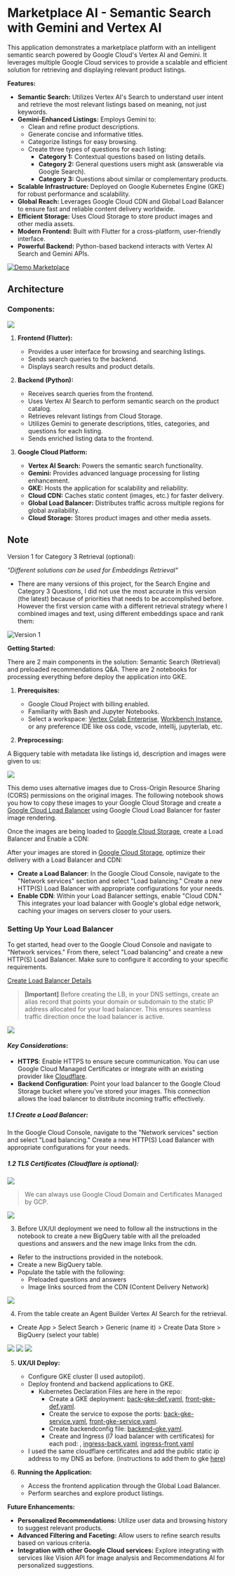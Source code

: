 # Marketplace AI - Semantic Search with Gemini and Vertex AI

This application demonstrates a marketplace platform with an intelligent semantic search powered by Google Cloud's Vertex AI and Gemini. It leverages multiple Google Cloud services to provide a scalable and efficient solution for retrieving and displaying relevant product listings.

**Features:**

* **Semantic Search:** Utilizes Vertex AI's Search to understand user intent and retrieve the most relevant listings based on meaning, not just keywords.
* **Gemini-Enhanced Listings:** Employs Gemini to:
    * Clean and refine product descriptions.
    * Generate concise and informative titles.
    * Categorize listings for easy browsing.
    * Create three types of questions for each listing:
        * **Category 1:** Contextual questions based on listing details.
        * **Category 2:** General questions users might ask (answerable via Google Search).
        * **Category 3:**  Questions about similar or complementary products.
* **Scalable Infrastructure:** Deployed on Google Kubernetes Engine (GKE) for robust performance and scalability.
* **Global Reach:** Leverages Google Cloud CDN and Global Load Balancer to ensure fast and reliable content delivery worldwide.
* **Efficient Storage:** Uses Cloud Storage to store product images and other media assets.
* **Modern Frontend:** Built with Flutter for a cross-platform, user-friendly interface.
* **Powerful Backend:** Python-based backend interacts with Vertex AI Search and Gemini APIs.

[![Demo Marketplace](./images/marketplace1.gif)](https://youtu.be/aPdlyhKgJU8)

## Architecture
### Components:

![](./images/cdn.png)

1. **Frontend (Flutter):**
    - Provides a user interface for browsing and searching listings.
    - Sends search queries to the backend.
    - Displays search results and product details.

2. **Backend (Python):**
    - Receives search queries from the frontend.
    - Uses Vertex AI Search to perform semantic search on the product catalog.
    - Retrieves relevant listings from Cloud Storage.
    - Utilizes Gemini to generate descriptions, titles, categories, and questions for each listing.
    - Sends enriched listing data to the frontend.

3. **Google Cloud Platform:**
    - **Vertex AI Search:**  Powers the semantic search functionality.
    - **Gemini:**  Provides advanced language processing for listing enhancement.
    - **GKE:** Hosts the application for scalability and reliability.
    - **Cloud CDN:**  Caches static content (images, etc.) for faster delivery.
    - **Global Load Balancer:** Distributes traffic across multiple regions for global availability.
    - **Cloud Storage:** Stores product images and other media assets.

## Note 
Version 1 for Category 3 Retrieval (optional):

*"Different solutions can be used for Embeddings Retrieval"*
- There are many versions of this project, for the Search Engine and Category 3 Questions, 
I did not use the most accurate in this version (the latest) because of priorities that needs to be accomplished before.
However the first version came with a different retrieval strategy where I combined images and text, 
using different embeddings space and rank them:

![Version 1](./images/1st_version.png)

**Getting Started:**

There are 2 main components in the solution: Semantic Search (Retrieval) and preloaded recommendations Q&A. There are 2 notebooks for processing everything
before deploy the application into GKE.

1. **Prerequisites:**
    - Google Cloud Project with billing enabled.
    - Familiarity with Bash and Jupyter Notebooks.
    - Select a workspace: [Vertex Colab Enterprise](https://cloud.google.com/vertex-ai/docs/colab/create-runtime), [Workbench Instance](https://cloud.google.com/vertex-ai/docs/workbench/instances/introduction),
   or any preference IDE like oss code, vscode, intellij, jupyterlab, etc.

2. **Preprocessing:**

A Bigquery table with metadata like listings id, description and images were given to us:

![](./images/listing_table.png)

This demo uses alternative images due to Cross-Origin Resource Sharing (CORS) permissions on the original images. 
The following notebook shows you how to copy these images to your Google Cloud Storage and create a [Google Cloud Load Balancer](https://cloud.google.com/load-balancing?hl=en) 
using Google Cloud Load Balancer for faster image rendering.

Once the images are being loaded to [Google Cloud Storage](https://cloud.google.com/storage?hl=en), create a Load Balancer and Enable a CDN:

After your images are stored in [Google Cloud Storage](https://cloud.google.com/storage?hl=en), 
optimize their delivery with a Load Balancer and CDN:

- **Create a Load Balancer**: In the Google Cloud Console, navigate to the "Network services" section and select "Load balancing." Create a new HTTP(S) Load Balancer with appropriate configurations for your needs.
- **Enable CDN**:  Within your Load Balancer settings, enable "Cloud CDN." This integrates your load balancer with Google's global edge network, caching your images on servers closer to your users.

### **Setting Up Your Load Balancer**

To get started, head over to the Google Cloud Console and navigate to "Network services." 
From there, select "Load balancing" and create a new HTTP(S) Load Balancer. 
Make sure to configure it according to your specific requirements.

[Create Load Balancer Details](https://cloud.google.com/load-balancing/docs/https/ext-https-lb-simple)

> **[Important]** Before creating the LB, in your DNS settings, create an alias record that points your domain or subdomain 
to the static IP address allocated for your load balancer. This ensures seamless traffic direction once the load balancer is active.

![](./images/loadbalancer.png)

#### *Key Considerations*:

- **HTTPS**: Enable HTTPS to ensure secure communication. You can use Google Cloud Managed Certificates or integrate with an existing provider like [Cloudflare](https://www.cloudflare.com/).
- **Backend Configuration**: Point your load balancer to the Google Cloud Storage bucket where you've stored your images. This connection allows the load balancer to distribute incoming traffic effectively.

##### 1.1 Create a Load Balancer:

In the Google Cloud Console, navigate to the "Network services" section and select "Load balancing." Create a new HTTP(S) Load Balancer with appropriate configurations for your needs.

##### 1.2 TLS Certificates (Cloudflare is optional):

![](./images/cloudflare.png)

> We can always use Google Cloud Domain and Certificates Managed by GCP.

![](./images/dns.png)

3. Before UX/UI deployment we need to follow all the instructions in the notebook 
to create a new BigQuery table with all the preloaded questions and answers and the new image links from the cdn.

- Refer to the instructions provided in the notebook.
- Create a new BigQuery table.
- Populate the table with the following:
  - Preloaded questions and answers
  - Image links sourced from the CDN (Content Delivery Network)

![](./images/full_table.png)

4. From the table create an Agent Builder Vertex AI Search for the retrieval.
- Create App > Select Search > Generic (name it) > Create Data Store > BigQuery (select your table)

![](./images/agent1.png)
![](./images/agent2.png)
![](./images/agent3.png)

5. **UX/UI Deploy:**
    - Configure GKE cluster (I used autopilot).
    - Deploy frontend and backend applications to GKE.
      - Kubernetes Declaration Files are here in the repo:
        - Create a GKE deployment: [back-gke-def.yaml](back-gke-def.yaml),
        [front-gke-def.yaml](front-gke-def.yaml).
        - Create the service to expose the ports: [back-gke-service.yaml](back-gke-service.yaml),
        [front-gke-service.yaml](front-gke-service.yaml).
        - Create backendconfig file: [backend-gke.yaml](backend-gke.yaml).
        - Create and Ingress (l7 load balancer with certificates) for each pod:
          , [ingress-back.yaml](ingress-back.yaml), [ingress-front.yaml](ingress-front.yaml)
    - I used the same cloudflare certificates and add the public static ip address to my DNS as before.
      (instructions to add them to gke [here](https://cloud.google.com/kubernetes-engine/docs/how-to/ingress-multi-ssl))

6. **Running the Application:**

    - Access the frontend application through the Global Load Balancer.
    - Perform searches and explore product listings.

**Future Enhancements:**

* **Personalized Recommendations:** Utilize user data and browsing history to suggest relevant products.
* **Advanced Filtering and Faceting:** Allow users to refine search results based on various criteria.
* **Integration with other Google Cloud services:** Explore integrating with services like Vision API for image analysis and Recommendations AI for personalized suggestions.